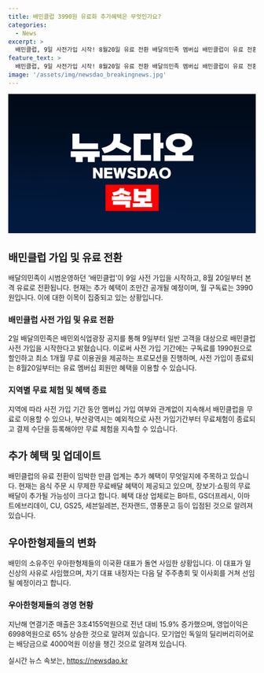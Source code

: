 ```yaml
---
title: 배민클럽 3990원 유료화 추가혜택은 무엇인가요?
categories:
  - News
excerpt: >
  배민클럽, 9일 사전가입 시작! 8월20일 유료 전환 배달의민족 멤버십 배민클럽이 유료 전환을 앞두고 사전 가입을 시작한다. 8월20일부터 정식 유료화되며, 월 3990원으로 추가 혜택은 추후 공개될 예정이다. 사전 가입기간에는 1990원 구독료 할인과 1개월 무료 이용권이 제공되며, 일부 지역 고객은 멤버십 가입 여부와 상관없이 무료로 이용할 수 있다. 유료 전환이 임박한 만큼, 추가 혜택이 예상되고 있다. 현재는 음식 주문 시 무제한 무료배달 혜택을 제공하며, 장보기·쇼핑의 무료배달이 추가될 예정이다.
feature_text: >
  배민클럽, 9일 사전가입 시작! 8월20일 유료 전환 배달의민족 멤버십 배민클럽이 유료 전환을 앞두고 사전 가입을 시작한다. 8월20일부터 정식 유료화되며, 월 3990원으로 추가 혜택은 추후 공개될 예정이다. 사전 가입기간에는 1990원 구독료 할인과 1개월 무료 이용권이 제공되며, 일부 지역 고객은 멤버십 가입 여부와 상관없이 무료로 이용할 수 있다. 유료 전환이 임박한 만큼, 추가 혜택이 예상되고 있다. 현재는 음식 주문 시 무제한 무료배달 혜택을 제공하며, 장보기·쇼핑의 무료배달이 추가될 예정이다.
image: '/assets/img/newsdao_breakingnews.jpg'
---
```


<p><img src="/assets/img/newsdao_breakingnews.jpg" alt="ontimetimes 속보" /></p>

<h2 data-ke-size="size26">배민클럽 가입 및 유료 전환</h2>

<p data-ke-size="size16">배달의민족이 시범운영하던 '배민클럽'이 9일 사전 가입을 시작하고, 8월 20일부터 본격 유료로 전환됩니다. 현재는 추가 혜택이 조만간 공개될 예정이며, 월 구독료는 3990원입니다. 이에 대한 이목이 집중되고 있는 상황입니다.</p>

<h3>배민클럽 사전 가입 및 유료 전환</h3>

<p data-ke-size="size16">2일 배달의민족은 배민외식업광장 공지를 통해 9일부터 일반 고객을 대상으로 배민클럽 사전 가입을 시작한다고 밝혔습니다. 이로써 사전 가입 기간에는 구독료를 1990원으로 할인하고 최소 1개월 무료 이용권을 제공하는 프로모션을 진행하며, 사전 가입이 종료되는 8월20일부터는 유료 멤버십 회원만 혜택을 이용할 수 있습니다.</p>

<h3>지역별 무료 체험 및 혜택 종료</h3>

<p data-ke-size="size16">지역에 따라 사전 가입 기간 동안 멤버십 가입 여부와 관계없이 지속해서 배민클럽을 무료로 이용할 수 있으나, 부산광역시는 예외적으로 사전 가입기간부터 무료체험이 종료되고 결제 수단을 등록해야만 무료 체험을 지속할 수 있습니다.</p>

<h2 data-ke-size="size26">추가 혜택 및 업데이트</h2>

<p data-ke-size="size16">배민클럽의 유료 전환이 임박한 만큼 업계는 추가 혜택이 무엇일지에 주목하고 있습니다. 현재는 음식 주문 시 무제한 무료배달 혜택이 제공되고 있으며, 장보기·쇼핑의 무료배달이 추가될 가능성이 크다고 합니다. 혜택 대상 업체로는 B마트, GS더프레시, 이마트에브리데이, CU, GS25, 세븐일레븐, 전자랜드, 영풍문고 등이 입점된 것으로 알려져 있습니다.</p>

<h2 data-ke-size="size26">우아한형제들의 변화</h2>

<p data-ke-size="size16">배민의 소유주인 우아한형제들의 이국환 대표가 돌연 사임한 상황입니다. 이 대표가 일신상의 사유로 사임했으며, 차기 대표 내정자는 다음 달 주주총회 및 이사회를 거쳐 선임될 예정이라고 합니다.</p>

<h3>우아한형제들의 경영 현황</h3>

<p data-ke-size="size16">지난해 연결기준 매출은 3조4155억원으로 전년 대비 15.9% 증가했으며, 영업이익은 6998억원으로 65% 상승한 것으로 알려져 있습니다. 모기업인 독일의 딜리버리히어로는 배당금으로 4000억원 이상을 챙긴 것으로 알려져 있습니다.</p>
실시간 뉴스 속보는, <a href="https://newsdao.kr" rel="dofollow">https://newsdao.kr</a>


